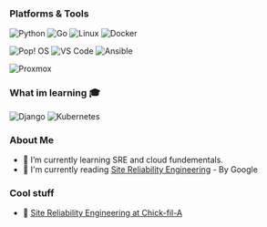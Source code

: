 ### Platforms & Tools
![Python](https://img.shields.io/badge/python-%3776AB.svg?style=for-the-badge&logo=python&logoColor=white&color=3776AB)
![Go](https://img.shields.io/badge/Go-00ADD8?style=for-the-badge&logo=go&logoColor=white)
![Linux](https://img.shields.io/badge/linux-%FCC624.svg?style=for-the-badge&logo=linux&logoColor=black&color=FCC624)
![Docker](https://img.shields.io/badge/docker-%230db7ed.svg?style=for-the-badge&logo=docker&logoColor=white)

![Pop! OS](https://img.shields.io/badge/Pop!_OS-48B9C7?style=for-the-badge&logo=Pop!_OS&logoColor=white)
![VS Code](https://img.shields.io/badge/VS%20Code-007ACC.svg?&style=for-the-badge&logo=visual-studio-code&logoColor=white)
![Ansible](https://img.shields.io/badge/Ansible-000000?style=for-the-badge&logo=ansible&logoColor=white)

![Proxmox](https://img.shields.io/badge/Proxmox-%EA7E20.svg?style=for-the-badge&logo=Proxmox&logoColor=white&color=F05032)

### What im learning 🎓
![Django](https://img.shields.io/badge/Django-092E20?style=for-the-badge&logo=django&logoColor=white)
![Kubernetes](https://img.shields.io/badge/kubernetes-%23326ce5.svg?style=for-the-badge&logo=kubernetes&logoColor=white)


### About Me

- 🌱 I’m currently learning SRE and cloud fundementals.
- 📘 I'm currently reading <a href="https://sre.google/sre-book/table-of-contents/">Site Reliability Engineering</a> - By Google

### Cool stuff

- 🐔 <a href="https://youtu.be/8edDcy3oeUo">Site Reliability Engineering at Chick-fil-A</a>
